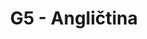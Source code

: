 ---
title: G5 - Angličtina
subject: Angličtina
jsonfile: g5
layout: subject
summary: "Přehled všech témat pro angličtina v G5 popořadě:"
---